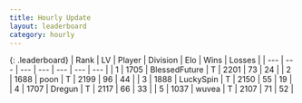 ```yaml
---
title: Hourly Update
layout: leaderboard
category: hourly
---
```


{: .leaderboard}
| Rank | LV | Player | Division | Elo | Wins | Losses |
| --- | --- | --- | --- | --- | --- | --- |
| <span data-change="0">1</span> | 1705 | <span title="ID: 692745">BlessedFuture</span> | T | <span data-change="9">2201</span> | <span data-change="2">73</span> | <span data-change="0">24</span> |
| <span data-change="0">2</span> | 1688 | <span title="ID: 540690">poon</span> | T | <span data-change="18">2199</span> | <span data-change="4">96</span> | <span data-change="0">44</span> |
| <span data-change="0">3</span> | 1888 | <span title="ID: 498412">LuckySpin</span> | T | <span data-change="0">2150</span> | <span data-change="0">55</span> | <span data-change="0">19</span> |
| <span data-change="1">4</span> | 1707 | <span title="ID: 337810">Dregun</span> | T | <span data-change="0">2117</span> | <span data-change="0">66</span> | <span data-change="0">33</span> |
| <span data-change="1">5</span> | 1037 | <span title="ID: 740957">wuvea</span> | T | <span data-change="0">2107</span> | <span data-change="0">71</span> | <span data-change="0">52</span> |